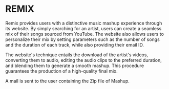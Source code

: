 # REMIX

Remix provides users with a distinctive music mashup experience through its website. By simply searching for an artist, users can create a seamless mix of their songs sourced from YouTube. The website also allows users to personalize their mix by setting parameters such as the number of songs and the duration of each track, while also providing their email ID.

The website's technique entails the download of the artist's videos, converting them to audio, editing the audio clips to the preferred duration, and blending them to generate a smooth mashup. This procedure guarantees the production of a high-quality final mix.

A mail is sent to the user containing the Zip file of Mashup.

